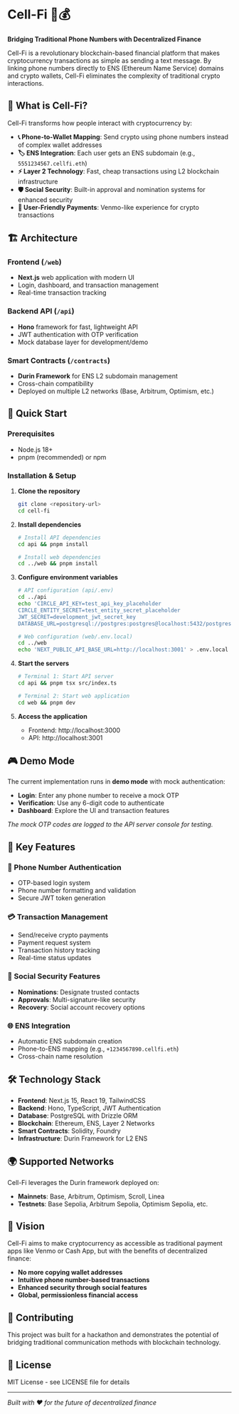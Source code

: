 # Cell-Fi 📱💰

**Bridging Traditional Phone Numbers with Decentralized Finance**

Cell-Fi is a revolutionary blockchain-based financial platform that makes cryptocurrency transactions as simple as sending a text message. By linking phone numbers directly to ENS (Ethereum Name Service) domains and crypto wallets, Cell-Fi eliminates the complexity of traditional crypto interactions.

## 🎯 What is Cell-Fi?

Cell-Fi transforms how people interact with cryptocurrency by:

- **📞 Phone-to-Wallet Mapping**: Send crypto using phone numbers instead of complex wallet addresses
- **🏷️ ENS Integration**: Each user gets an ENS subdomain (e.g., `5551234567.cellfi.eth`)  
- **⚡ Layer 2 Technology**: Fast, cheap transactions using L2 blockchain infrastructure
- **🛡️ Social Security**: Built-in approval and nomination systems for enhanced security
- **💸 User-Friendly Payments**: Venmo-like experience for crypto transactions

## 🏗️ Architecture

### Frontend (`/web`)
- **Next.js** web application with modern UI
- Login, dashboard, and transaction management
- Real-time transaction tracking

### Backend API (`/api`)
- **Hono** framework for fast, lightweight API
- JWT authentication with OTP verification
- Mock database layer for development/demo

### Smart Contracts (`/contracts`)
- **Durin Framework** for ENS L2 subdomain management
- Cross-chain compatibility
- Deployed on multiple L2 networks (Base, Arbitrum, Optimism, etc.)

## 🚀 Quick Start

### Prerequisites
- Node.js 18+ 
- pnpm (recommended) or npm

### Installation & Setup

1. **Clone the repository**
   ```bash
   git clone <repository-url>
   cd cell-fi
   ```

2. **Install dependencies**
   ```bash
   # Install API dependencies
   cd api && pnpm install
   
   # Install web dependencies  
   cd ../web && pnpm install
   ```

3. **Configure environment variables**
   ```bash
   # API configuration (api/.env)
   cd ../api
   echo 'CIRCLE_API_KEY=test_api_key_placeholder
   CIRCLE_ENTITY_SECRET=test_entity_secret_placeholder
   JWT_SECRET=development_jwt_secret_key
   DATABASE_URL=postgresql://postgres:postgres@localhost:5432/postgres' > .env
   
   # Web configuration (web/.env.local)
   cd ../web
   echo 'NEXT_PUBLIC_API_BASE_URL=http://localhost:3001' > .env.local
   ```

4. **Start the servers**
   ```bash
   # Terminal 1: Start API server
   cd api && pnpm tsx src/index.ts
   
   # Terminal 2: Start web application
   cd web && pnpm dev
   ```

5. **Access the application**
   - Frontend: http://localhost:3000
   - API: http://localhost:3001

## 🎮 Demo Mode

The current implementation runs in **demo mode** with mock authentication:

- **Login**: Enter any phone number to receive a mock OTP
- **Verification**: Use any 6-digit code to authenticate  
- **Dashboard**: Explore the UI and transaction features

*The mock OTP codes are logged to the API server console for testing.*

## 🔧 Key Features

### 📱 Phone Number Authentication
- OTP-based login system
- Phone number formatting and validation
- Secure JWT token generation

### 💳 Transaction Management  
- Send/receive crypto payments
- Payment request system
- Transaction history tracking
- Real-time status updates

### 👥 Social Security Features
- **Nominations**: Designate trusted contacts
- **Approvals**: Multi-signature-like security
- **Recovery**: Social account recovery options

### 🌐 ENS Integration
- Automatic ENS subdomain creation
- Phone-to-ENS mapping (e.g., `+1234567890.cellfi.eth`)
- Cross-chain name resolution

## 🛠️ Technology Stack

- **Frontend**: Next.js 15, React 19, TailwindCSS
- **Backend**: Hono, TypeScript, JWT Authentication
- **Database**: PostgreSQL with Drizzle ORM
- **Blockchain**: Ethereum, ENS, Layer 2 Networks
- **Smart Contracts**: Solidity, Foundry
- **Infrastructure**: Durin Framework for L2 ENS

## 🌍 Supported Networks

Cell-Fi leverages the Durin framework deployed on:

- **Mainnets**: Base, Arbitrum, Optimism, Scroll, Linea
- **Testnets**: Base Sepolia, Arbitrum Sepolia, Optimism Sepolia, etc.

## 🔮 Vision

Cell-Fi aims to make cryptocurrency as accessible as traditional payment apps like Venmo or Cash App, but with the benefits of decentralized finance:

- **No more copying wallet addresses**
- **Intuitive phone number-based transactions**  
- **Enhanced security through social features**
- **Global, permissionless financial access**

## 🤝 Contributing

This project was built for a hackathon and demonstrates the potential of bridging traditional communication methods with blockchain technology.

## 📄 License

MIT License - see LICENSE file for details

---

*Built with ❤️ for the future of decentralized finance*